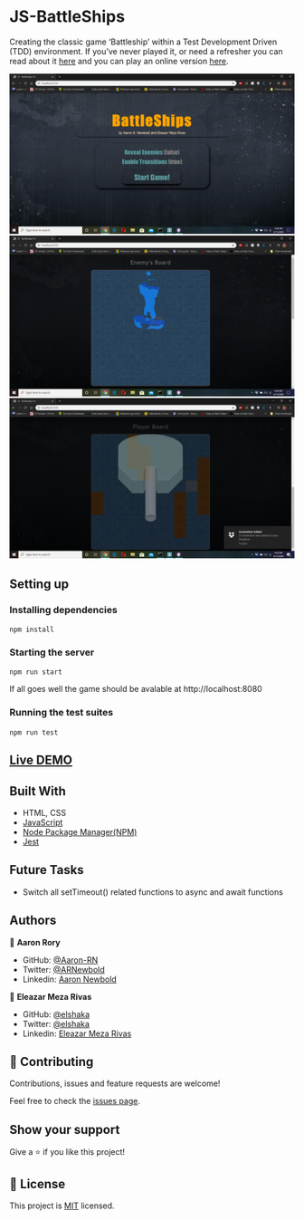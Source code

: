 # JS-BattleShips
Creating the classic game ‘Battleship’ within a Test Development Driven (TDD) environment. If you’ve never played it, or need a refresher you can read about it [here](https://en.wikipedia.org/wiki/Battleship_(game)) and you can play an online version [here](http://en.battleship-game.org/).

![screenshot](./screenshot.png)
![screenshot](./screenshot2.png)
![screenshot](./screenshot3.png)

## Setting up

### Installing dependencies

```
npm install
```

### Starting the server

```
npm run start
```

If all goes well the game should be avalable at http://localhost:8080


### Running the test suites
```
npm run test
```

## [Live DEMO](https://raw.githack.com/Aaron-RN/JS-BattleShips-V2/development/dist/index.html)

## Built With

- HTML, CSS
- [JavaScript](https://developer.mozilla.org/en-US/docs/Web/JavaScript)
- [Node Package Manager(NPM)](https://www.npmjs.com/)
- [Jest](https://github.com/facebook/jest)

## Future Tasks

- Switch all setTimeout() related functions to async and await functions

## Authors

👤 **Aaron Rory**

- GitHub: [@Aaron-RN](https://github.com/Aaron-RN)
- Twitter: [@ARNewbold](https://twitter.com/ARNewbold)
- Linkedin: [Aaron Newbold](https://www.linkedin.com/in/aaron-newbold-1b9233187/)

👤 **Eleazar Meza Rivas**

- GitHub: [@elshaka](https://github.com/elshaka)
- Twitter: [@elshaka](https://twitter.com/elshaka)
- Linkedin: [Eleazar Meza Rivas](https://www.linkedin.com/in/elshaka/)

## 🤝 Contributing

Contributions, issues and feature requests are welcome!

Feel free to check the [issues page](issues/).

## Show your support

Give a ⭐️ if you like this project!

## 📝 License

This project is [MIT](lic.url) licensed.
